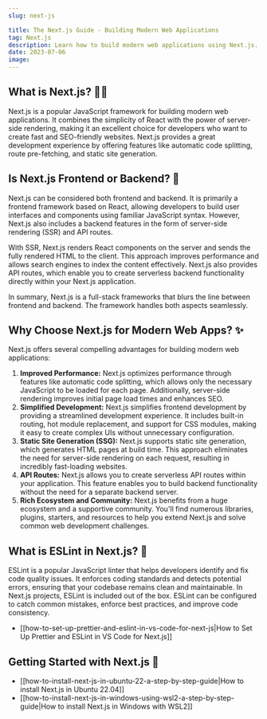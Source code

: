```yaml
---
slug: next-js

title: The Next.js Guide - Building Modern Web Applications
tag: Next.js
description: Learn how to build modern web applications using Next.js. Explore the frontend and backend capabilities of Next.js and other features that make it a popular framework.
date: 2023-07-06
image:
---
```


## What is Next.js? 👩‍💻

Next.js is a popular JavaScript framework for building modern web applications. It combines the simplicity of React with the power of server-side rendering, making it an excellent choice for developers who want to create fast and SEO-friendly websites. Next.js provides a great development experience by offering features like automatic code splitting, route pre-fetching, and static site generation.

## Is Next.js Frontend or Backend? 🤔

Next.js can be considered both frontend and backend. It is primarily a frontend framework based on React, allowing developers to build user interfaces and components using familiar JavaScript syntax. However, Next.js also includes a backend features in the form of server-side rendering (SSR) and API routes.

With SSR, Next.js renders React components on the server and sends the fully rendered HTML to the client. This approach improves performance and allows search engines to index the content effectively. Next.js also provides API routes, which enable you to create serverless backend functionality directly within your Next.js application.

In summary, Next.js is a full-stack frameworks that blurs the line between frontend and backend. The framework handles both aspects seamlessly.

## Why Choose Next.js for Modern Web Apps? ✨

Next.js offers several compelling advantages for building modern web applications:

1. **Improved Performance:** Next.js optimizes performance through features like automatic code splitting, which allows only the necessary JavaScript to be loaded for each page. Additionally, server-side rendering improves initial page load times and enhances SEO.
2. **Simplified Development:** Next.js simplifies frontend development by providing a streamlined development experience. It includes built-in routing, hot module replacement, and support for CSS modules, making it easy to create complex UIs without unnecessary configuration.
3. **Static Site Generation (SSG):** Next.js supports static site generation, which generates HTML pages at build time. This approach eliminates the need for server-side rendering on each request, resulting in incredibly fast-loading websites.
4. **API Routes:** Next.js allows you to create serverless API routes within your application. This feature enables you to build backend functionality without the need for a separate backend server.
5. **Rich Ecosystem and Community:** Next.js benefits from a huge ecosystem and a supportive community. You'll find numerous libraries, plugins, starters, and resources to help you extend Next.js and solve common web development challenges.

## What is ESLint in Next.js? 🧐

ESLint is a popular JavaScript linter that helps developers identify and fix code quality issues. It enforces coding standards and detects potential errors, ensuring that your codebase remains clean and maintainable. In Next.js projects, ESLint is included out of the box. ESLint can be configured to catch common mistakes, enforce best practices, and improve code consistency.

- [[how-to-set-up-prettier-and-eslint-in-vs-code-for-next-js|How to Set Up Prettier and ESLint in VS Code for Next.js]]


## Getting Started with Next.js 🚀
- [[how-to-install-next-js-in-ubuntu-22-a-step-by-step-guide|How to install Next.js in Ubuntu 22.04]]
- [[how-to-install-next-js-in-windows-using-wsl2-a-step-by-step-guide|How to install Next.js in Windows with WSL2]]